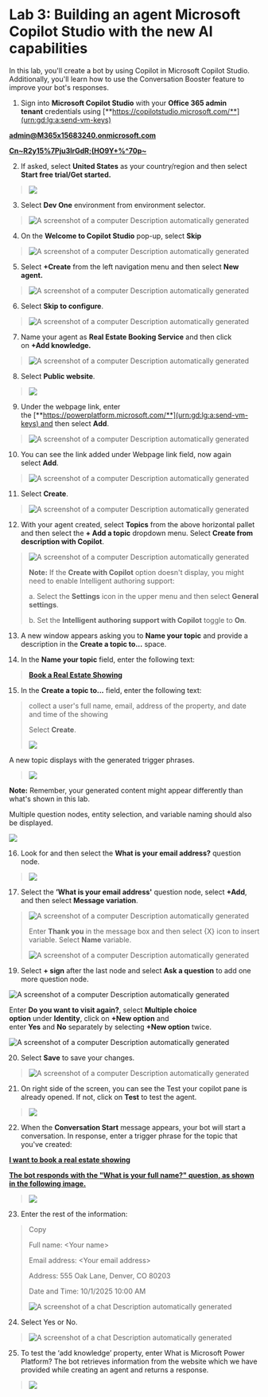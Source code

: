 # Lab 3: Building an agent Microsoft Copilot Studio with the new AI capabilities

In this lab, you'll create a bot by using Copilot in Microsoft Copilot
Studio. Additionally, you'll learn how to use the Conversation Booster
feature to improve your bot's responses.

1.  Sign into **Microsoft Copilot Studio** with your **Office 365 admin
    tenant** credentials
    using [**https://copilotstudio.microsoft.com/**](urn:gd:lg:a:send-vm-keys)

[**admin@M365x15683240.onmicrosoft.com**](urn:gd:lg:a:send-vm-keys)

[**Cn~R2y15%7Pju3lrGdR;(HO9Y+%^70p~**](urn:gd:lg:a:send-vm-keys)

2.  If asked, select **United States** as your country/region and then
    select **Start free trial/Get started.**

> ![](./media/image1.png)

3.  Select **Dev One** environment from environment selector.

> ![A screenshot of a computer Description automatically
> generated](./media/image2.png)

4.  On the **Welcome to Copilot Studio** pop-up, select **Skip**

> ![A screenshot of a computer Description automatically
> generated](./media/image3.png)

5.  Select **+Create** from the left navigation menu and then
    select **New agent.**

> ![A screenshot of a computer Description automatically
> generated](./media/image4.png)

6.  Select **Skip to configure**.

> ![A screenshot of a computer Description automatically
> generated](./media/image5.png)

7.  Name your agent as **Real Estate Booking Service** and then click
    on **+Add knowledge.**

> ![A screenshot of a computer Description automatically
> generated](./media/image6.png)

8.  Select **Public website**.

> ![](./media/image7.png)

9.  Under the webpage link, enter
    the [**https://powerplatform.microsoft.com/**](urn:gd:lg:a:send-vm-keys) and
    then select **Add**.

> ![A screenshot of a computer Description automatically
> generated](./media/image8.png)

10. You can see the link added under Webpage link field, now again
    select **Add**.

> ![A screenshot of a computer Description automatically
> generated](./media/image9.png)

11. Select **Create**.

> ![A screenshot of a computer Description automatically
> generated](./media/image10.png)

12. With your agent created, select **Topics** from the above horizontal
    pallet and then select the **+ Add a topic** dropdown menu.
    Select **Create from description with Copilot**.

> ![A screenshot of a computer Description automatically
> generated](./media/image11.png)
>
> **Note:** If the **Create with Copilot** option doesn't display, you
> might need to enable Intelligent authoring support:
>
> a\. Select the **Settings** icon in the upper menu and then
> select **General settings**.
>
> b\. Set the **Intelligent authoring support with Copilot** toggle
> to **On**.

13. A new window appears asking you to **Name your topic** and provide a
    description in the **Create a topic to...** space.

14. In the **Name your topic** field, enter the following text:

> [**Book a Real Estate Showing**](urn:gd:lg:a:send-vm-keys)

15. In the **Create a topic to...** field, enter the following text:

> collect a user's full name, email, address of the property, and date
> and time of the showing
>
> Select **Create**.
>
> ![](./media/image12.png)

A new topic displays with the generated trigger phrases.

> ![](./media/image13.png)

**Note:** Remember, your generated content might appear differently than
what's shown in this lab.

Multiple question nodes, entity selection, and variable naming should
also be displayed.

![](./media/image14.png)

16. Look for and then select the **What is your email
    address?** question node.

> ![](./media/image15.png)

17. Select the **’What is your email address'** question node,
    select **+Add**, and then select **Message variation**.

> ![A screenshot of a computer Description automatically
> generated](./media/image16.png)
>
> Enter **Thank you** in the message box and then select {X} icon to
> insert variable. Select **Name** variable.
>
> ![A screenshot of a computer Description automatically
> generated](./media/image17.png)

19. Select **+ sign** after the last node and select **Ask a question**
    to add one more question node.

![A screenshot of a computer Description automatically
generated](./media/image18.png)

Enter **Do you want to visit again?**, select **Multiple choice
option** under **Identity**, click on **+New option** and
enter **Yes** and **No** separately by selecting **+New option** twice.

![A screenshot of a computer Description automatically
generated](./media/image19.png)

20. Select **Save** to save your changes.

> ![A screenshot of a computer Description automatically
> generated](./media/image20.png)

21. On right side of the screen, you can see the Test your copilot pane
    is already opened. If not, click on **Test** to test the agent.

> ![](./media/image21.png)

22. When the **Conversation Start** message appears, your bot will start
    a conversation. In response, enter a trigger phrase for the topic
    that you've created:

[**I want to book a real estate showing**](urn:gd:lg:a:send-vm-keys)

[**The bot responds with the "What is your full name?" question, as
shown in the following image.**](urn:gd:lg:a:send-vm-keys)

> ![](./media/image22.png)

23. Enter the rest of the information:

> Copy
>
> Full name: \<Your name\>
>
> Email address: \<Your email address\>
>
> Address: 555 Oak Lane, Denver, CO 80203
>
> Date and Time: 10/1/2025 10:00 AM
>
> ![A screenshot of a chat Description automatically
> generated](./media/image23.png)

24. Select Yes or No.

> ![A screenshot of a chat Description automatically
> generated](./media/image24.png)

25. To test the ‘add knowledge’ property, enter What is Microsoft Power
    Platform? The bot retrieves information from the website which we
    have provided while creating an agent and returns a response.

> ![](./media/image25.png)
